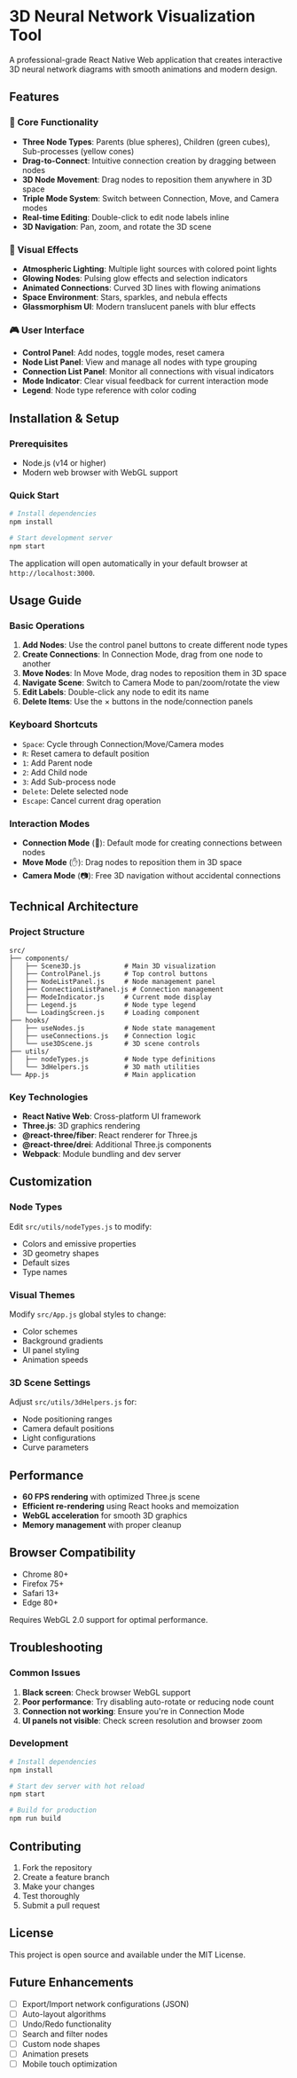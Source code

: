 # 3D Neural Network Visualization Tool

A professional-grade React Native Web application that creates interactive 3D neural network diagrams with smooth animations and modern design.

## Features

### 🎯 Core Functionality
- **Three Node Types**: Parents (blue spheres), Children (green cubes), Sub-processes (yellow cones)
- **Drag-to-Connect**: Intuitive connection creation by dragging between nodes
- **3D Node Movement**: Drag nodes to reposition them anywhere in 3D space
- **Triple Mode System**: Switch between Connection, Move, and Camera modes
- **Real-time Editing**: Double-click to edit node labels inline
- **3D Navigation**: Pan, zoom, and rotate the 3D scene

### 🎨 Visual Effects
- **Atmospheric Lighting**: Multiple light sources with colored point lights
- **Glowing Nodes**: Pulsing glow effects and selection indicators
- **Animated Connections**: Curved 3D lines with flowing animations
- **Space Environment**: Stars, sparkles, and nebula effects
- **Glassmorphism UI**: Modern translucent panels with blur effects

### 🎮 User Interface
- **Control Panel**: Add nodes, toggle modes, reset camera
- **Node List Panel**: View and manage all nodes with type grouping
- **Connection List Panel**: Monitor all connections with visual indicators
- **Mode Indicator**: Clear visual feedback for current interaction mode
- **Legend**: Node type reference with color coding

## Installation & Setup

### Prerequisites
- Node.js (v14 or higher)
- Modern web browser with WebGL support

### Quick Start
```bash
# Install dependencies
npm install

# Start development server
npm start
```

The application will open automatically in your default browser at `http://localhost:3000`.

## Usage Guide

### Basic Operations
1. **Add Nodes**: Use the control panel buttons to create different node types
2. **Create Connections**: In Connection Mode, drag from one node to another
3. **Move Nodes**: In Move Mode, drag nodes to reposition them in 3D space
4. **Navigate Scene**: Switch to Camera Mode to pan/zoom/rotate the view
5. **Edit Labels**: Double-click any node to edit its name
6. **Delete Items**: Use the × buttons in the node/connection panels

### Keyboard Shortcuts
- `Space`: Cycle through Connection/Move/Camera modes
- `R`: Reset camera to default position
- `1`: Add Parent node
- `2`: Add Child node  
- `3`: Add Sub-process node
- `Delete`: Delete selected node
- `Escape`: Cancel current drag operation

### Interaction Modes
- **Connection Mode** (🔗): Default mode for creating connections between nodes
- **Move Mode** (✋): Drag nodes to reposition them in 3D space
- **Camera Mode** (📷): Free 3D navigation without accidental connections

## Technical Architecture

### Project Structure
```
src/
├── components/
│   ├── Scene3D.js           # Main 3D visualization
│   ├── ControlPanel.js      # Top control buttons
│   ├── NodeListPanel.js     # Node management panel
│   ├── ConnectionListPanel.js # Connection management
│   ├── ModeIndicator.js     # Current mode display
│   ├── Legend.js            # Node type legend
│   └── LoadingScreen.js     # Loading component
├── hooks/
│   ├── useNodes.js          # Node state management
│   ├── useConnections.js    # Connection logic
│   └── use3DScene.js        # 3D scene controls
├── utils/
│   ├── nodeTypes.js         # Node type definitions
│   └── 3dHelpers.js         # 3D math utilities
└── App.js                   # Main application
```

### Key Technologies
- **React Native Web**: Cross-platform UI framework
- **Three.js**: 3D graphics rendering
- **@react-three/fiber**: React renderer for Three.js
- **@react-three/drei**: Additional Three.js components
- **Webpack**: Module bundling and dev server

## Customization

### Node Types
Edit `src/utils/nodeTypes.js` to modify:
- Colors and emissive properties
- 3D geometry shapes
- Default sizes
- Type names

### Visual Themes
Modify `src/App.js` global styles to change:
- Color schemes
- Background gradients
- UI panel styling
- Animation speeds

### 3D Scene Settings
Adjust `src/utils/3dHelpers.js` for:
- Node positioning ranges
- Camera default positions
- Light configurations
- Curve parameters

## Performance

- **60 FPS rendering** with optimized Three.js scene
- **Efficient re-rendering** using React hooks and memoization
- **WebGL acceleration** for smooth 3D graphics
- **Memory management** with proper cleanup

## Browser Compatibility

- Chrome 80+
- Firefox 75+
- Safari 13+
- Edge 80+

Requires WebGL 2.0 support for optimal performance.

## Troubleshooting

### Common Issues
1. **Black screen**: Check browser WebGL support
2. **Poor performance**: Try disabling auto-rotate or reducing node count
3. **Connection not working**: Ensure you're in Connection Mode
4. **UI panels not visible**: Check screen resolution and browser zoom

### Development
```bash
# Install dependencies
npm install

# Start dev server with hot reload
npm start

# Build for production
npm run build
```

## Contributing

1. Fork the repository
2. Create a feature branch
3. Make your changes
4. Test thoroughly
5. Submit a pull request

## License

This project is open source and available under the MIT License.

## Future Enhancements

- [ ] Export/Import network configurations (JSON)
- [ ] Auto-layout algorithms
- [ ] Undo/Redo functionality
- [ ] Search and filter nodes
- [ ] Custom node shapes
- [ ] Animation presets
- [ ] Mobile touch optimization